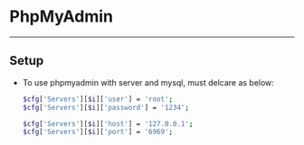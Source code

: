 # PhpMyAdmin

---

## Setup

- To use phpmyadmin with server and mysql, must delcare as below:

   ```bash
   $cfg['Servers'][$i]['user'] = 'root';
   $cfg['Servers'][$i]['password'] = '1234';

   $cfg['Servers'][$i]['host'] = '127.0.0.1';
   $cfg['Servers'][$i]['port'] = '6969';
   ```

